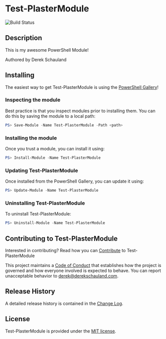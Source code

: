 # Test-PlasterModule

![Build Status](https://build.status.url.here)

## Description

This is my awesome PowerShell Module!

Authored by Derek Schauland

## Installing

The easiest way to get Test-PlasterModule is using the [PowerShell Gallery](https://powershellgallery.com/packages/Test-PlasterModule/)!

### Inspecting the module

Best practice is that you inspect modules prior to installing them. You can do this by saving the module to a local path:

``` PowerShell
PS> Save-Module -Name Test-PlasterModule -Path <path>
```

### Installing the module

Once you trust a module, you can install it using:

``` PowerShell
PS> Install-Module -Name Test-PlasterModule
```

### Updating Test-PlasterModule

Once installed from the PowerShell Gallery, you can update it using:

``` PowerShell
PS> Update-Module -Name Test-PlasterModule
```

### Uninstalling Test-PlasterModule

To uninstall Test-PlasterModule:

``` PowerShell
PS> Uninstall-Module -Name Test-PlasterModule
```

## Contributing to Test-PlasterModule

Interested in contributing? Read how you can [Contribute](contributing.md) to Test-PlasterModule

This project maintains a [Code of Conduct](code-of-conduct.md) that establishes how the project is governed and how everyone involved is expected to behave. You can report unacceptable behavior to [derek@derekschauland.com](mailto:derek@derekschauland.com).

## Release History

A detailed release history is contained in the [Change Log](CHANGELOG.md).

## License

Test-PlasterModule is provided under the [MIT license](LICENSE.md).
